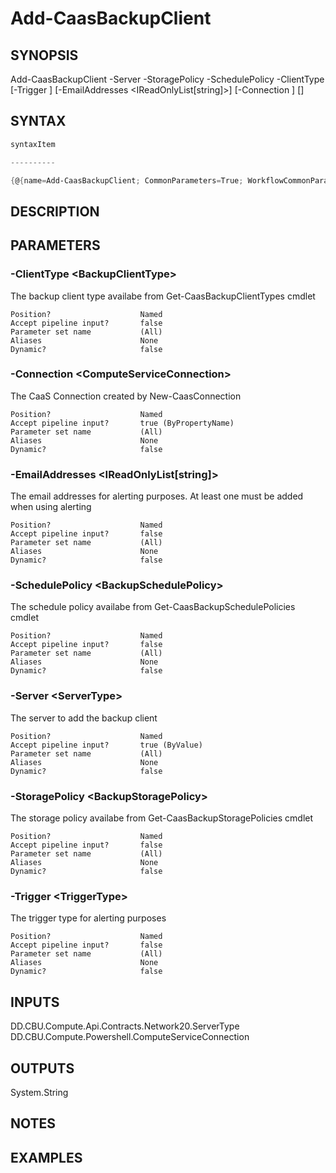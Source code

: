 ﻿Add-CaasBackupClient
===================

## SYNOPSIS

Add-CaasBackupClient -Server <ServerType> -StoragePolicy <BackupStoragePolicy> -SchedulePolicy <BackupSchedulePolicy> -ClientType <BackupClientType> [-Trigger <TriggerType>] [-EmailAddresses <IReadOnlyList[string]>] [-Connection <ComputeServiceConnection>] [<CommonParameters>]


## SYNTAX
```powershell
syntaxItem                                                                                                      

----------                                                                                                      

{@{name=Add-CaasBackupClient; CommonParameters=True; WorkflowCommonParameters=False; parameter=System.Object[]}}
```

## DESCRIPTION


## PARAMETERS
### -ClientType &lt;BackupClientType&gt;
The backup client type availabe from Get-CaasBackupClientTypes cmdlet
```
Position?                    Named
Accept pipeline input?       false
Parameter set name           (All)
Aliases                      None
Dynamic?                     false
```
 
### -Connection &lt;ComputeServiceConnection&gt;
The CaaS Connection created by New-CaasConnection
```
Position?                    Named
Accept pipeline input?       true (ByPropertyName)
Parameter set name           (All)
Aliases                      None
Dynamic?                     false
```
 
### -EmailAddresses &lt;IReadOnlyList[string]&gt;
The email addresses for alerting purposes. At least one must be added when using alerting
```
Position?                    Named
Accept pipeline input?       false
Parameter set name           (All)
Aliases                      None
Dynamic?                     false
```
 
### -SchedulePolicy &lt;BackupSchedulePolicy&gt;
The schedule policy availabe from Get-CaasBackupSchedulePolicies cmdlet
```
Position?                    Named
Accept pipeline input?       false
Parameter set name           (All)
Aliases                      None
Dynamic?                     false
```
 
### -Server &lt;ServerType&gt;
The server to add the backup client
```
Position?                    Named
Accept pipeline input?       true (ByValue)
Parameter set name           (All)
Aliases                      None
Dynamic?                     false
```
 
### -StoragePolicy &lt;BackupStoragePolicy&gt;
The storage policy availabe from Get-CaasBackupStoragePolicies cmdlet
```
Position?                    Named
Accept pipeline input?       false
Parameter set name           (All)
Aliases                      None
Dynamic?                     false
```
 
### -Trigger &lt;TriggerType&gt;
The trigger type for alerting purposes
```
Position?                    Named
Accept pipeline input?       false
Parameter set name           (All)
Aliases                      None
Dynamic?                     false
```

## INPUTS
DD.CBU.Compute.Api.Contracts.Network20.ServerType
DD.CBU.Compute.Powershell.ComputeServiceConnection


## OUTPUTS
System.String


## NOTES


## EXAMPLES
